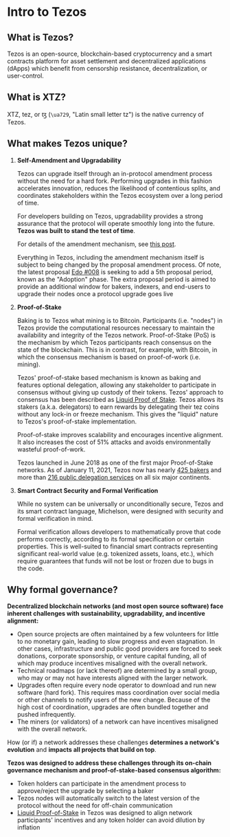 # Intro to Tezos

## What is Tezos? <a id="xtz"></a>

Tezos is an open-source, blockchain-based cryptocurrency and a smart contracts platform for asset settlement and decentralized applications \(dApps\) which benefit from censorship resistance, decentralization, or user-control.

## What is XTZ? <a id="xtz"></a>

XTZ, tez, or ꜩ \(`\ua729`, "Latin small letter tz"\) is the native currency of Tezos.

## What makes Tezos unique? <a id="unique"></a>

1. **Self-Amendment and Upgradability**

   Tezos can upgrade itself through an in-protocol amendment process without the need for a hard fork. Performing upgrades in this fashion accelerates innovation, reduces the likelihood of contentious splits, and coordinates stakeholders within the Tezos ecosystem over a long period of time.

   For developers building on Tezos, upgradability provides a strong assurance that the protocol will operate smoothly long into the future. **Tezos was built to stand the test of time**.

   For details of the amendment mechanism, see [this post](https://medium.com/tezos/amending-tezos-b77949d97e1e).

   Everything in Tezos, including the amendment mechanism itself is subject to being changed by the proposal amendment process. Of note, the latest proposal [Edo \#008](https://www.tezosagora.org/period/39) is seeking to add a 5th proposal period, known as the "Adoption" phase. The extra proposal period is aimed to provide an additional window for bakers, indexers, and end-users to upgrade their nodes once a protocol upgrade goes live

2. **Proof-of-Stake**

   Baking is to Tezos what mining is to Bitcoin. Participants \(i.e. "nodes"\) in Tezos provide the computational resources necessary to maintain the availability and integrity of the Tezos network. Proof-of-Stake \(PoS\) is the mechanism by which Tezos participants reach consensus on the state of the blockchain. This is in contrast, for example, with Bitcoin, in which the consensus mechanism is based on proof-of-work \(i.e. mining\).

   Tezos' proof-of-stake based mechanism is known as baking and features optional delegation, allowing any stakeholder to participate in consensus without giving up custody of their tokens. Tezos' approach to consensus has been described as [Liquid Proof of Stake](https://medium.com/tezos/liquid-proof-of-stake-aec2f7ef1da7). Tezos allows its stakers \(a.k.a. delegators\) to earn rewards by delegating their tez coins without any lock-in or freeze mechanism. This gives the "liquid" nature to Tezos's proof-of-stake implementation.

   Proof-of-stake improves scalability and encourages incentive alignment. It also increases the cost of 51% attacks and avoids environmentally wasteful proof-of-work.

   Tezos launched in June 2018 as one of the first major Proof-of-Stake networks. As of January 11, 2021, Tezos now has nearly [425 bakers](https://tzkt.io/delegates) and more than [216 public delegation services](https://baking-bad.org/) on all six major continents.

3. **Smart Contract Security and Formal Verification**

   While no system can be universally or unconditionally secure, Tezos and its smart contract language, Michelson, were designed with security and formal verification in mind.

   Formal verification allows developers to mathematically prove that code performs correctly, according to its formal specification or certain properties. This is well-suited to financial smart contracts representing significant real-world value \(e.g. tokenized assets, loans, etc.\), which require guarantees that funds will not be lost or frozen due to bugs in the code.

## Why formal governance? <a id="shortcomings"></a>

**Decentralized blockchain networks \(and most open source software\) face inherent challenges with sustainability, upgradability, and incentive alignment:**

* Open source projects are often maintained by a few volunteers for little to no monetary gain, leading to slow progress and even stagnation. In other cases, infrastructure and public good providers are forced to seek donations, corporate sponsorship, or venture capital funding, all of which may produce incentives misaligned with the overall network.
* Technical roadmaps \(or lack thereof\) are determined by a small group, who may or may not have interests aligned with the larger network.
* Upgrades often require every node operator to download and run new software \(hard fork\). This requires mass coordination over social media or other channels to notify users of the new change. Because of the high cost of coordination, upgrades are often bundled together and pushed infrequently.
* The miners \(or validators\) of a network can have incentives misaligned with the overall network.

How \(or if\) a network addresses these challenges **determines a network's evolution** and **impacts all projects that build on top**.

**Tezos was designed to address these challenges through its on-chain governance mechanism and proof-of-stake-based consensus algorithm:**

* Token holders can participate in the amendment process to approve/reject the upgrade by selecting a baker
* Tezos nodes will automatically switch to the latest version of the protocol without the need for off-chain communication
* [Liquid Proof-of-Stake](https://medium.com/tezos/liquid-proof-of-stake-aec2f7ef1da7) in Tezos was designed to align network participants' incentives and any token holder can avoid dilution by inflation

